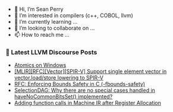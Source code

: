 - 👋 Hi, I’m Sean Perry
- 👀 I’m interested in compilers (c++, COBOL, llvm)
- 🌱 I’m currently learning ...
- 💞️ I’m looking to collaborate on ...
- 📫 How to reach me ...

<!---
s66perry/s66perry is a ✨ special ✨ repository because its `README.md` (this file) appears on your GitHub profile.
You can click the Preview link to take a look at your changes.
--->
### 📕 Latest LLVM Discourse Posts

<!-- DISCOURSE-LLVM:START -->
- [Atomics on Windows](https://discourse.llvm.org/t/atomics-on-windows/84329#post_3)
- [[MLIR][RFC][Vector][SPIR-V] Support single element vector in vector.load/store lowering to SPIR-V](https://discourse.llvm.org/t/mlir-rfc-vector-spir-v-support-single-element-vector-in-vector-load-store-lowering-to-spir-v/84339#post_3)
- [RFC: Enforcing Bounds Safety in C &lpar;-fbounds-safety&rpar;](https://discourse.llvm.org/t/rfc-enforcing-bounds-safety-in-c-fbounds-safety/70854?page=10#post_189)
- [SelectionDAG: Why there are no special cases handled in haveNoCommonBitsSet&lpar;&rpar; implemented?](https://discourse.llvm.org/t/selectiondag-why-there-are-no-special-cases-handled-in-havenocommonbitsset-implemented/84332#post_3)
- [Adding function calls in Machine IR after Register Allocation](https://discourse.llvm.org/t/adding-function-calls-in-machine-ir-after-register-allocation/84337#post_2)
<!-- DISCOURSE-LLVM:END -->
